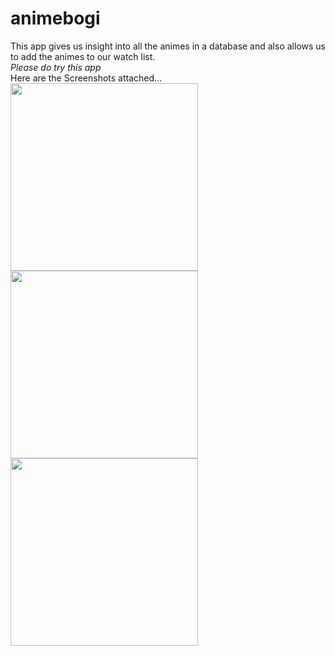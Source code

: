 # animebogi
This app gives us insight into all the animes in a database and also allows us to add the animes to our watch list.
</br>*Please do try this app*
</br>Here are the Screenshots attached...
</br>
<img src="https://user-images.githubusercontent.com/90179632/226165327-9ba080dd-1bbb-486f-ab7b-782f28c112ce.png" width="300"/>
<img src="https://user-images.githubusercontent.com/90179632/226165348-63554564-f959-435b-98b0-ef6f6f67fb4a.png" width="300"/>
<img src="https://user-images.githubusercontent.com/90179632/226165430-dbc65585-09b1-41d0-a386-44a64ac54cc4.png" width="300"/>
